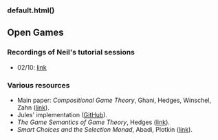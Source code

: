 ### default.html()


Open Games
-----------------


### Recordings of Neil's tutorial sessions

* 02/10: [link](https://strath.zoom.us/rec/share/UkZFIt3KZcdRdXGS5SdGWkIfh2G8slWcBAk_nKxCHLZxef5iKoze6lZhcLFr5Byr.WUiltCImCIsdgDiF)


### Various resources

* Main paper: *Compositional Game Theory*, Ghani, Hedges, Winschel, Zahn ([link](https://dl.acm.org/doi/10.1145/3209108.3209165)).
* Jules' implementation ([GitHub](https://github.com/jules-hedges/open-games-hs)).
* *The Game Semantics of Game Theory*, Hedges ([link](https://arxiv.org/abs/1904.11287)).
* *Smart Choices and the Selection Monad*, Abadi, Plotkin ([link](https://arxiv.org/abs/2007.08926)).
